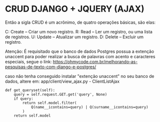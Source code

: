 # CRUD DJANGO + JQUERY (AJAX)
Então a sigla CRUD é um acrônimo, de quatro operações básicas, são elas:

C: Create – Criar um novo registro. 
R: Read – Ler um registro, ou uma lista de registros.
U: Update – Atualizar um registro.
D: Delete – Excluir um registro.

Atenção:
É requisitado que o banco de dados Postgres possua a extenção unaccent para poder realizar a busca
de palavras com acento e caracteres especiais, segue o link:
https://ohmycode.com.br/melhorando-as-pesquisas-de-texto-com-django-e-postgres/

caso não tenha conseguido instalar "extenção unaccent" no seu banco de dados, altere em:
app/client/view_ajax.py - ClientListAjax

    def get_queryset(self):
        query = self.request.GET.get('query', None)
        if query:
            return self.model.filter(
                Q(name__icontains=query) | Q(surname__icontains=query)
            )
        return self.model
